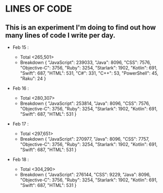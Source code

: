 # LINES OF CODE

## This is an experiment I'm doing to find out how many lines of code I write per day.

- Feb 15 :

  - Total <265,501>
  - Breakdown {
    "JavaScript": 239033,
    "Java": 8096,
    "CSS": 7576,
    "Objective-C": 3756,
    "Ruby": 3254,
    "Starlark": 1902,
    "Kotlin": 691,
    "Swift": 687,
    "HTML": 531,
    "C#": 331,
    "C++": 53,
    "PowerShell": 45,
    "Raku": 24
    }

- Feb 16 :

  - Total <280,307>
  - Breakdown {
    "JavaScript": 253814,
    "Java": 8096,
    "CSS": 7576,
    "Objective-C": 3756,
    "Ruby": 3254,
    "Starlark": 1902,
    "Kotlin": 691,
    "Swift": 687,
    "HTML": 531
    }

- Feb 17 :

  - Total <297,651>
  - Breakdown {
    "JavaScript": 270977,
    "Java": 8096,
    "CSS": 7757,
    "Objective-C": 3756,
    "Ruby": 3254,
    "Starlark": 1902,
    "Kotlin": 691,
    "Swift": 687,
    "HTML": 531
    }

- Feb 18 :
  - Total <304,290>
  - Breakdown {
    "JavaScript": 276144,
    "CSS": 9229,
    "Java": 8096,
    "Objective-C": 3756,
    "Ruby": 3254,
    "Starlark": 1902,
    "Kotlin": 691,
    "Swift": 687,
    "HTML": 531
    }
